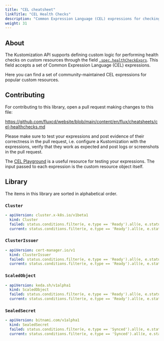 ```yaml
---
title: "CEL cheatsheet"
linkTitle: "CEL Health Checks"
description: "Common Expression Language (CEL) expressions for checking the health of custom resources."
weight: 31
---
```


## About

The Kustomization API supports defining custom logic for performing health
checks on custom resources through the field
[`.spec.healthCheckExprs`](/flux/components/kustomize/kustomizations/#health-check-exprs).
This field accepts a set of Common Expression Language (CEL) expressions.

Here you can find a set of community-maintained CEL expressions for popular
custom resources.

## Contributing

For contributing to this library, open a pull request making changes to this file:

https://github.com/fluxcd/website/blob/main/content/en/flux/cheatsheets/cel-healthchecks.md

Please make sure to test your expressions and post evidence of their correctness
in the pull request, i.e. configure a Kustomization with the expressions, verify
that they work as expected and post logs or screenshots in the pull request.

The [CEL Playground](https://playcel.undistro.io/) is a useful resource for
testing your expressions. The input passed to each expression is the custom
resource object itself.

## Library

The items in this library are sorted in alphabetical order.

### `Cluster`

```yaml
- apiVersion: cluster.x-k8s.io/v1beta1
  kind: Cluster
  failed: status.conditions.filter(e, e.type == 'Ready').all(e, e.status == 'False')
  current: status.conditions.filter(e, e.type == 'Ready').all(e, e.status == 'True')
```

### `ClusterIssuer`

```yaml
- apiVersion: cert-manager.io/v1
  kind: ClusterIssuer
  failed: status.conditions.filter(e, e.type == 'Ready').all(e, e.status == 'False')
  current: status.conditions.filter(e, e.type == 'Ready').all(e, e.status == 'True')
```

### `ScaledObject`

```yaml
- apiVersion: keda.sh/v1alpha1
  kind: ScaledObject
  failed: status.conditions.filter(e, e.type == 'Ready').all(e, e.status == 'False')
  current: status.conditions.filter(e, e.type == 'Ready').all(e, e.status == 'True')
```

### `SealedSecret`

```yaml
- apiVersion: bitnami.com/v1alpha1
  kind: SealedSecret
  failed: status.conditions.filter(e, e.type == 'Synced').all(e, e.status == 'False')
  current: status.conditions.filter(e, e.type == 'Synced').all(e, e.status == 'True')
```
